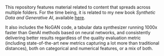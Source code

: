 This repository features material related to content that spreads across multiple folders. For the time being, it is related to my new book <em>Synthetic Data and Generative AI</em>, 
available <a href="https://mltechniques.com/2022/11/28/new-book-synthetic-data/">here</a>.
<p>It also includes the NoGAN code, a tabular data synthesizer running 1000x faster than GenAI methods based on neural networks, and consistently delivering better results 
regardless of the quality evaluation metric (including state-of-the-art new metrics capturing a lot more than traditional distances), both on categorical and numerical features, or a mix of both.</p>
